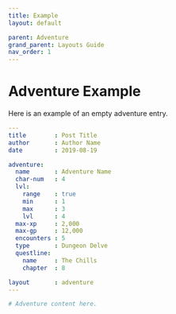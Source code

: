 ```yaml
---
title: Example
layout: default

parent: Adventure
grand_parent: Layouts Guide
nav_order: 1
---
```


# Adventure Example

Here is an example of an empty adventure entry.

```yaml
---
title        : Post Title
author       : Author Name
date         : 2019-08-19

adventure:
  name       : Adventure Name
  char-num   : 4
  lvl:
    range    : true
    min      : 1
    max      : 3
    lvl      : 4
  max-xp     : 2,000
  max-gp     : 12,000
  encounters : 5
  type       : Dungeon Delve
  questline:
    name     : The Chills
    chapter  : 8

layout       : adventure
---

# Adventure content here.
```
